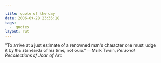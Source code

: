 ```yaml
---

title: quote of the day
date: 2006-09-28 23:35:18
tags:
  -  quotes
layout: rut
---
```


"To arrive at a just estimate of a renowned man's character one must judge it by the standards of his time, not ours." &mdash;Mark Twain, *Personal Recollections of Joan of Arc*

